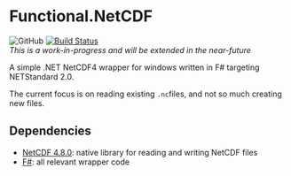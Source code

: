 # Functional.NetCDF
![GitHub](https://img.shields.io/github/license/BeardedPlatypus/Functional.NetCDF) [![Build Status](https://dev.azure.com/mwtegelaers/Functional.NetCDF/_apis/build/status/BeardedPlatypus.Functional.NetCDF?branchName=azure-pipelines)](https://dev.azure.com/mwtegelaers/Functional.NetCDF/_build/latest?definitionId=32&branchName=azure-pipelines)  
*This is a work-in-progress and will be extended in the near-future*

A simple .NET NetCDF4 wrapper for windows written in F# targeting NETStandard 2.0.

The current focus is on reading existing `.nc`files, and not so much creating new files.

## Dependencies

* [NetCDF 4.8.0](https://www.unidata.ucar.edu/software/netcdf/docs/index.html): native library for reading and writing NetCDF files
* [F#](https://fsharp.org/): all relevant wrapper code

